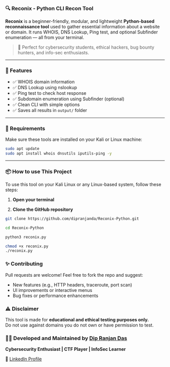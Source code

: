 ### 🔍 Reconix - Python CLI Recon Tool

**Reconix** is a beginner-friendly, modular, and lightweight **Python-based reconnaissance tool** used to gather essential information about a website or domain. It runs WHOIS, DNS Lookup, Ping test, and optional Subfinder enumeration — all from your terminal.

> 🚀 Perfect for cybersecurity students, ethical hackers, bug bounty hunters, and info-sec enthusiasts.

---

### 📌 Features

- ✅ WHOIS domain information
- ✅ DNS Lookup using nslookup
- ✅ Ping test to check host response
- ✅ Subdomain enumeration using Subfinder (optional)
- ✅ Clean CLI with simple options
- ✅ Saves all results in `output/` folder

---

### 🧰 Requirements

Make sure these tools are installed on your Kali or Linux machine:

```bash
sudo apt update
sudo apt install whois dnsutils iputils-ping -y
```

---

### 📦 How to use This Project

To use this tool on your Kali Linux or any Linux-based system, follow these steps:

1. **Open your terminal**

2. **Clone the GitHub repository**

```bash
git clone https://github.com/dipranjanda/Reconix-Python.git

cd Reconix-Python

python3 reconix.py

chmod +x reconix.py
./reconix.py
```


### ✨ Contributing

Pull requests are welcome! Feel free to fork the repo and suggest:
- New features (e.g., HTTP headers, traceroute, port scan)
- UI improvements or interactive menus
- Bug fixes or performance enhancements
  

### ⚠️ Disclaimer

This tool is made for **educational and ethical testing purposes only.**  
Do not use against domains you do not own or have permission to test.


### 👨‍🔧 **Developed and Maintained by [Dip Ranjan Das](https://github.com/dipranjanda)**  
**Cybersecurity Enthusiast | CTF Player | InfoSec Learner**

🔗 [LinkedIn Profile](https://www.linkedin.com/in/dipranjandas)
